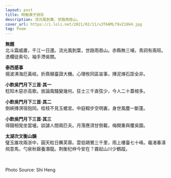 ```yaml
---
layout: post
title: 時衡庚子詩存
description: 流光風剝葉，世路雨吞山。
cover_url: https://i.loli.net/2021/02/11/u3T6AMLf9xZ18kH.jpg
tag: Poem
---
```


**無題**   
北斗霜威肅，千江一日還。流光風剝葉，世路雨吞山。赤縣無三哺，靑詞有兩班。憑欄徒索句，袖手滯吳關。

**泰西感事**   
揚波沸海厄黃岐。折鼎顛臺證大機。心理攸同區宙事，摶泥煉石詎全非。

**小飲吳門月下三首·其一**   
稔知木惡亦高歌。放論風騷變幾何。狂士三千直弦少，今人二十蓋棺多。

**小飲吳門月下三首·其二**   
倒峽摶溟宿抱同。桂枝不見玉蟾宮。中庭輟步空明裏，身世風塵一斷蓬。

**小飲吳門月下三首·其三**   
得錢相覓坐當壚。談謔人間兩匹夫。月落應須甘倒載，梅開重與覆吳圖。

**太湖次文衡山韻**   
璧玉誰攻兩浙中，圓天粒日蘸芙蓉。雲低鷗鷺三千里，雨上樓臺七十峰。黿渚春濤飛意馬，勺泉秋磬養潛龍。荆衡杞梓今安在？霧起山川少鶴蹤。

&emsp;  
&emsp;  
Photo Source: Shi Heng

